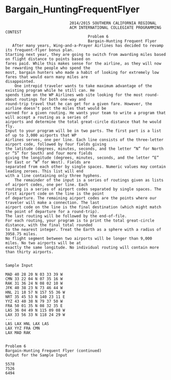 # Bargain_HuntingFrequentFlyer


                                2014/2015 SOUTHERN CALIFORNIA REGIONAL
                                ACM INTERNATIONAL COLLEGIATE PROGRAMMING CONTEST
                                        Problem 6
                                        Bargain-Hunting Frequent Flyer
       After many years, Wing-and-a-Prayer Airlines has decided to revamp its frequent-flyer bonus plan.
    Starting next year, they are going to switch from awarding miles based on flight distance to points based on
    fares paid. While this makes sense for the airline, as they will now be rewarding the people who spend the
    most, bargain hunters who made a habit of looking for extremely low fares that would earn many miles are
    disappointed.
        One intrepid traveler wants to take maximum advantage of the existing program while he still can. He
    spends time on the WP Airlines web site looking for the most round-about routings for both one-way and
    round-trip travel that he can get for a given fare. However, the airline doesn’t post the miles that would be
    earned for a given routing. He wants your team to write a program that will accept a routing as a series of
    airports and determine the total great-circle distance that he would fly.
    Input to your program will be in two parts. The first part is a list of up to 3,000 airports that WP
    Airlines serves, one per line. Each line consists of the three-letter airport code, followed by four fields giving
    the latitude (degrees, minutes, seconds, and the letter “N” for North or “S” for South) and four more fields
    giving the longitude (degrees, minutes, seconds, and the letter “E” for East or “W” for West). Fields are
    separated from each other by single spaces. Numeric values may contain leading zeroes. This list will end
    with a line containing only three hyphens.
        The remainder of the input is a series of routings given as lists of airport codes, one per line. Each
    routing is a series of airport codes separated by single spaces. The first airport code on the line is the point
    of departure. The remaining airport codes are the points where our traveler will make a connection. The last
    airport code on the line is the final destination (which might match the point of departure for a round-trip).
    The last routing will be followed by the end-of-file.
    For each routing, your program is to print the total great-circle distance, with the final total rounded
    to the nearest integer. Treat the Earth as a sphere with a radius of 3958.75 miles.
    No flight segment between two airports will be longer than 9,000 miles. No two airports will be at
    exactly the same longitude. No individual routing will contain more than thirty airports.


    Sample Input

    MAD 40 28 20 N 03 33 39 W
    CMN 33 22 04 N 07 35 16 W
    RAK 31 36 24 N 08 02 10 W
    JFK 40 38 23 N 73 46 44 W
    HNL 21 18 57 N 157 55 36 W
    NRT 35 45 53 N 140 23 11 E
    YYZ 43 40 38 N 79 37 50 W
    FRA 50 01 35 N 08 32 35 E
    LAS 36 04 49 N 115 09 08 W
    LAX 33 56 33 N 118 24 29 W
    ---
    LAS LAX HNL LAX LAS
    LAX YYZ FRA CMN
    LAX MAD RAK


    Problem 6
    Bargain-Hunting Frequent Flyer (continued)
    Output for the Sample Input

    5578
    7526
    6494
